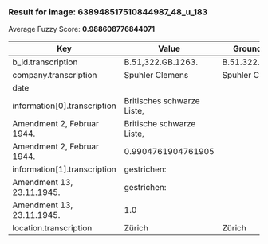 ### Result for image: 638948517510844987_48_u_183
Average Fuzzy Score: **0.988608776844071**
<small>

| Key | Value | Ground Truth | Score |
| --- | --- | --- | --- |
| b_id.transcription | B.51,322.GB.1263. | B.51.322.GB.1263. | 0.9411764705882352 |
| company.transcription | Spuhler Clemens | Spuhler Clemens | 1.0 |
| date |  |  | 1.0 |
| information[0].transcription | Britisches schwarze Liste,
Amendment 2, Februar 1944. | Britische schwarze Liste,
Amendment 2, Februar 1944. | 0.9904761904761905 |
| information[1].transcription | gestrichen:
Amendment 13, 23.11.1945. | gestrichen:
Amendment 13, 23.11.1945. | 1.0 |
| location.transcription | Zürich | Zürich | 1.0 |

</small>
